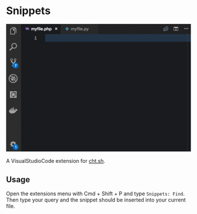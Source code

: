 # Snippets

![Preview](preview.gif)

A VisualStudioCode extension for [cht.sh](http://cht.sh/).

## Usage

Open the extensions menu with Cmd + Shift + P and type `Snippets: Find`.
Then type your query and the snippet should be inserted into your current file.